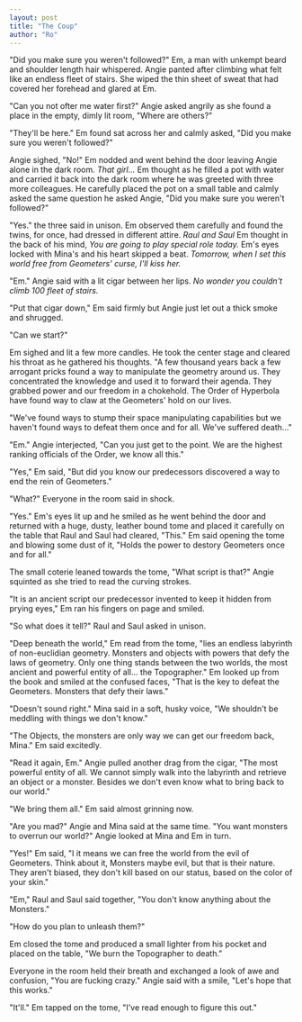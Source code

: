 ```yaml
---
layout: post
title: "The Coup"
author: "Ro"
---
```


<!--
Prompt: 
Beneath the City lies an endless labyrinth of non-euclidian geometry, Eldritch abominations, and objects with powers that defy the laws of logic and reason... only one thing stands between them and the surface world, the most ancient and powerful entity of them all... the Janitor.
-->

"Did you make sure you weren't followed?" Em, a man with unkempt beard and shoulder length hair whispered. Angie panted after climbing what felt like an endless fleet of stairs. She wiped the thin sheet of sweat that had covered her forehead and glared at Em.

"Can you not ofter me water first?" Angie asked angrily as she found a place in the empty, dimly lit room, "Where are others?"

"They'll be here." Em found sat across her and calmly asked, "Did you make sure you weren't followed?"

Angie sighed, "No!" Em nodded and went behind the door leaving Angie alone in the dark room. *That girl...* Em thought as he filled a pot with water and carried it back into the dark room where he was greeted with three more colleagues. He carefully placed the pot on a small table and calmly asked the same question he asked Angie, "Did you make sure you weren't followed?"

"Yes." the three said in unison. Em observed them carefully and found the twins, for once, had dressed in different attire. *Raul and Saul* Em thought in the back of his mind, *You are going to play special role today.* Em's eyes locked with Mina's and his heart skipped a beat. *Tomorrow, when I set this world free from Geometers' curse, I'll kiss her.*

"Em." Angie said with a lit cigar between her lips. *No wonder you couldn't climb 100 fleet of stairs.*

"Put that cigar down," Em said firmly but Angie just let out a thick smoke and shrugged.

"Can we start?"

Em sighed and lit a few more candles. He took the center stage and cleared his throat as he gathered his thoughts. "A few thousand years back a few arrogant pricks found a way to manipulate the geometry around us. They concentrated the knowledge and used it to forward their agenda. They grabbed power and our freedom in a chokehold. The Order of Hyperbola have found way to claw at the Geometers' hold on our lives.

"We've found ways to stump their space manipulating capabilities but we haven't found ways to defeat them once and for all. We've suffered death..."

"Em." Angie interjected, "Can you just get to the point. We are the highest ranking officials of the Order, we know all this."

"Yes," Em said, "But did you know our predecessors discovered a way to end the rein of Geometers."

"What?" Everyone in the room said in shock.

"Yes." Em's eyes lit up and he smiled as he went behind the door and returned with a huge, dusty, leather bound tome and placed it carefully on the table that Raul and Saul had cleared, "This." Em said opening the tome and blowing some dust of it, "Holds the power to destory Geometers once and for all."

The small coterie leaned towards the tome, "What script is that?" Angie squinted as she tried to read the curving strokes.

"It is an ancient script our predecessor invented to keep it hidden from prying eyes," Em ran his fingers on page and smiled. 

"So what does it tell?" Raul and Saul asked in unison.

"Deep beneath the world," Em read from the tome, "lies an endless labyrinth of non-euclidian geometry. Monsters and objects with powers that defy the laws of geometry. Only one thing stands between the two worlds, the most ancient and powerful entity of all... the Topographer." Em looked up from the book and smiled at the confused faces, "That is the key to defeat the Geometers. Monsters that defy their laws."

"Doesn't sound right." Mina said in a soft, husky voice, "We shouldn't be meddling with things we don't know."

"The Objects, the monsters are only way we can get our freedom back, Mina." Em said excitedly.

"Read it again, Em." Angie pulled another drag from the cigar, "The most powerful entity of all. We cannot simply walk into the labyrinth and retrieve an object or a monster. Besides we don't even know what to bring back to our world."

"We bring them all." Em said almost grinning now. 

"Are you mad?" Angie and Mina said at the same time. "You want monsters to overrun our world?" Angie looked at Mina and Em in turn.

"Yes!" Em said, "I it means we can free the world from the evil of Geometers. Think about it, Monsters maybe evil, but that is their nature. They aren't biased, they don't kill based on our status, based on the color of your skin."

"Em," Raul and Saul said together, "You don't know anything about the Monsters."

"How do you plan to unleash them?"

Em closed the tome and produced a small lighter from his pocket and placed on the table, "We burn the Topographer to death."

Everyone in the room held their breath and exchanged a look of awe and confusion, "You are fucking crazy." Angie said with a smile, "Let's hope that this works." 

"It'll." Em tapped on the tome, "I've read enough to figure this out."
